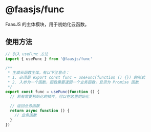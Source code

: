 # @faasjs/func

FaasJS 的主体模块，用于初始化云函数。

## 使用方法

```typescript
// 引入 useFunc 方法
import { useFunc } from '@faasjs/func'

/**
 * 生成云函数主体，有以下注意点：
 * 1. 必须是 export const func = useFunc(function () {}) 的形式
 * 2. 入参为一个函数，函数需要返回一个业务函数，且须为 Promise 函数
 */
export const func = useFunc(function () {
  // 若有需要初始化的插件，可以在这里初始化

  // 返回业务函数
  return async function () {
    // 业务函数
  }
})
```
